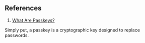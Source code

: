 ## References

1. [What Are Passkeys?](https://www.passkeys.com/what-are-passkeys#:~:text=Simply%20put%2C%20a%20passkey%20is,%2C%20remembered%2C%20or%20written%20down.)

Simply put, a passkey is a cryptographic key designed to replace passwords.


